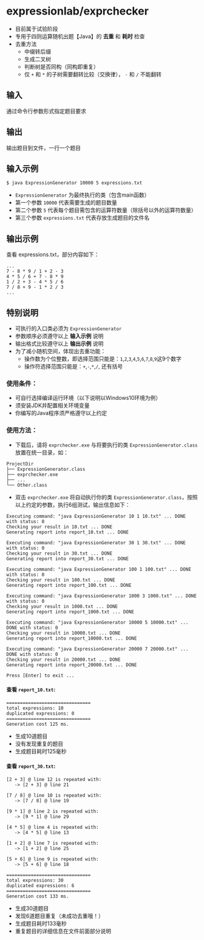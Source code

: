 # expressionlab/exprchecker

* 目前属于试验阶段
* 专用于四则运算随机出题【Java】的 **去重** 和 **耗时** 检查
* 去重方法
  + 中缀转后缀
  + 生成二叉树
  + 判断树是否同构（同构即重复）
  + 仅 ```+``` 和 ```*``` 的子树需要翻转比较（交换律）， ```-``` 和 ```/``` 不能翻转

## 输入
通过命令行参数形式指定题目要求

## 输出
输出题目到文件，一行一个题目

## 输入示例
```
$ java ExpressionGenerator 10000 5 expressions.txt
```

* ```ExpressionGenerator``` 为最终执行的类（包含main函数）
* 第一个参数 ```10000``` 代表需要生成的题目数量
* 第二个参数 ```5``` 代表每个题目需包含的运算符数量（除括号以外的运算符数量）
* 第三个参数 ```expressions.txt``` 代表存放生成题目的文件名

## 输出示例
查看 expressions.txt，部分内容如下：
```
...
7 - 8 * 9 / 1 + 2 - 3
4 * 5 / 6 + 7 - 8 * 9
1 / 2 + 3 - 4 * 5 / 6
7 / 8 + 9 - 1 * 2 / 3
...
```

## 特别说明
* 可执行的入口类必须为 ```ExpressionGenerator```
* 参数顺序必须遵守以上 **输入示例** 说明
* 输出格式比较遵守以上 **输出示例** 说明
* 为了减小随机空间，体现出去重功能：
    - 操作数为个位整数，即选择范围只能是：```1```,```2```,```3```,```4```,```5```,```6```,```7```,```8```,```9```这9个数字
    - 操作符选择范围只能是：```+```,```-```,```*```,```/```, 还有括号

### 使用条件：
* 可自行选择编译运行环境（以下说明以Windows10环境为例）
* 须安装JDK并配置相关环境变量
* 你编写的Java程序须严格遵守以上约定

### 使用方法：

* 下载后，请将 ```exprchecker.exe``` 与将要执行的类 ```ExpressionGenerator.class``` 放置在统一目录，如：

```
ProjectDir
├── ExpressionGenerator.class
├── exprchecker.exe
├── ...
└── Other.class
```

* 双击 ```exprchecker.exe``` 将自动执行你的类 ```ExpressionGenerator.class```，按照以上约定的参数，执行6组测试，输出信息如下：

```
Executing command: "java ExpressionGenerator 10 1 10.txt" ... DONE with status: 0
Checking your result in 10.txt ... DONE
Generating report into report_10.txt ... DONE

Executing command: "java ExpressionGenerator 30 1 30.txt" ... DONE with status: 0
Checking your result in 30.txt ... DONE
Generating report into report_30.txt ... DONE

Executing command: "java ExpressionGenerator 100 1 100.txt" ... DONE with status: 0
Checking your result in 100.txt ... DONE
Generating report into report_100.txt ... DONE

Executing command: "java ExpressionGenerator 1000 3 1000.txt" ... DONE with status: 0
Checking your result in 1000.txt ... DONE
Generating report into report_1000.txt ... DONE

Executing command: "java ExpressionGenerator 10000 5 10000.txt" ... DONE with status: 0
Checking your result in 10000.txt ... DONE
Generating report into report_10000.txt ... DONE

Executing command: "java ExpressionGenerator 20000 7 20000.txt" ... DONE with status: 0
Checking your result in 20000.txt ... DONE
Generating report into report_20000.txt ... DONE

Press [Enter] to exit ...
```

#### 查看 ```report_10.txt```:

```
===============================
total expressions: 10
duplicated expressions: 0
===============================
Generation cost 125 ms.
```

- 生成10道题目
- 没有发现重复的题目
- 生成题目耗时125毫秒

#### 查看 ```report_30.txt```:

```
[2 + 3] @ line 12 is repeated with:
   -> [2 + 3] @ line 21

[7 / 8] @ line 10 is repeated with:
   -> [7 / 8] @ line 19

[9 * 1] @ line 2 is repeated with:
   -> [9 * 1] @ line 29

[4 * 5] @ line 4 is repeated with:
   -> [4 * 5] @ line 13

[1 + 2] @ line 7 is repeated with:
   -> [1 + 2] @ line 25

[5 + 6] @ line 9 is repeated with:
   -> [5 + 6] @ line 18

===============================
total expressions: 30
duplicated expressions: 6
===============================
Generation cost 133 ms.
```

- 生成30道题目
- 发现6道题目重复（未成功去重哦！）
- 生成题目耗时133毫秒
- 重复题目的详细信息在文件前面部分说明
